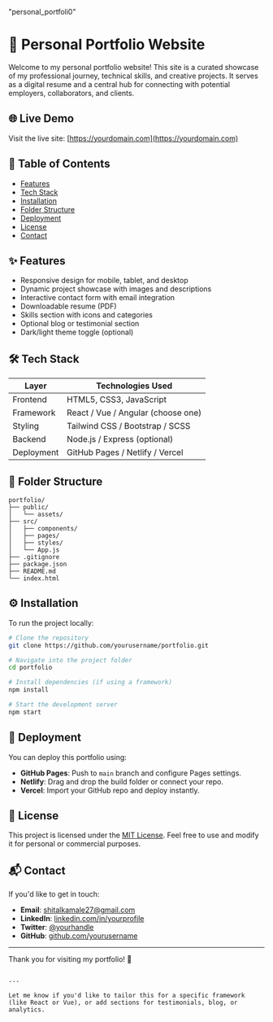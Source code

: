 "personal_portfoli0"
# 💼 Personal Portfolio Website

Welcome to my personal portfolio website! This site is a curated showcase of my professional journey, technical skills, and creative projects. It serves as a digital resume and a central hub for connecting with potential employers, collaborators, and clients.

## 🌐 Live Demo

Visit the live site: [https://yourdomain.com](https://yourdomain.com)

## 📌 Table of Contents

- [Features](#features)
- [Tech Stack](#tech-stack)
- [Installation](#installation)
- [Folder Structure](#folder-structure)
- [Deployment](#deployment)
- [License](#license)
- [Contact](#contact)

## ✨ Features

- Responsive design for mobile, tablet, and desktop
- Dynamic project showcase with images and descriptions
- Interactive contact form with email integration
- Downloadable resume (PDF)
- Skills section with icons and categories
- Optional blog or testimonial section
- Dark/light theme toggle (optional)

## 🛠️ Tech Stack

| Layer       | Technologies Used                          |
|-------------|--------------------------------------------|
| Frontend    | HTML5, CSS3, JavaScript                    |
| Framework   | React / Vue / Angular (choose one)         |
| Styling     | Tailwind CSS / Bootstrap / SCSS            |
| Backend     | Node.js / Express (optional)               |
| Deployment  | GitHub Pages / Netlify / Vercel            |

## 📁 Folder Structure

```
portfolio/
├── public/
│   └── assets/
├── src/
│   ├── components/
│   ├── pages/
│   ├── styles/
│   └── App.js
├── .gitignore
├── package.json
├── README.md
└── index.html
```

## ⚙️ Installation

To run the project locally:

```bash
# Clone the repository
git clone https://github.com/yourusername/portfolio.git

# Navigate into the project folder
cd portfolio

# Install dependencies (if using a framework)
npm install

# Start the development server
npm start
```

## 🚀 Deployment

You can deploy this portfolio using:

- **GitHub Pages**: Push to `main` branch and configure Pages settings.
- **Netlify**: Drag and drop the build folder or connect your repo.
- **Vercel**: Import your GitHub repo and deploy instantly.

## 📜 License

This project is licensed under the [MIT License](LICENSE). Feel free to use and modify it for personal or commercial purposes.

## 📬 Contact

If you'd like to get in touch:

- **Email**: shitalkamale27@gmail.com
- **LinkedIn**: [linkedin.com/in/yourprofile](https://linkedin.com/in/yourprofile)
- **Twitter**: [@yourhandle](https://twitter.com/yourhandle)
- **GitHub**: [github.com/yourusername](https://github.com/yourusername)

---

Thank you for visiting my portfolio! 🙌
```

---

Let me know if you'd like to tailor this for a specific framework (like React or Vue), or add sections for testimonials, blog, or analytics.
